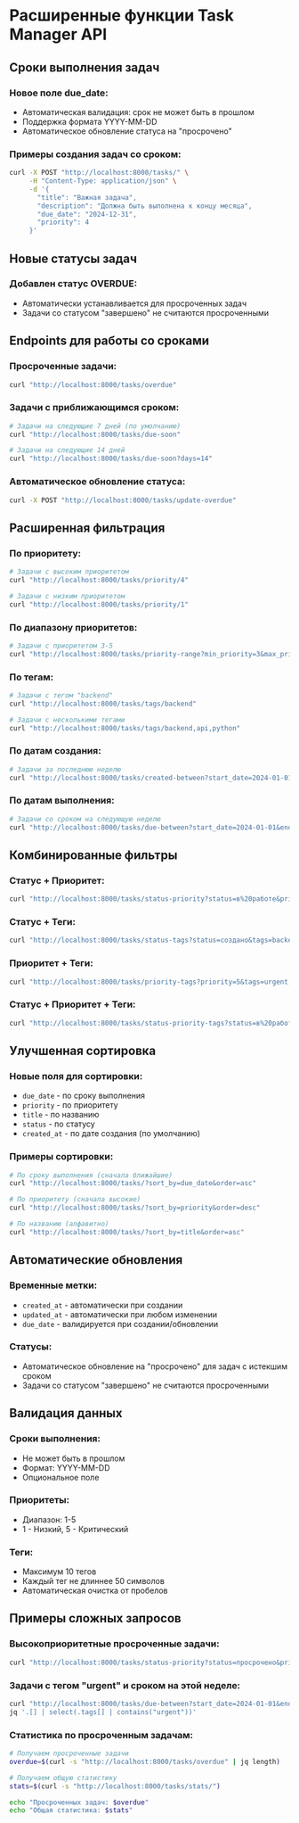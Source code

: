 # Расширенные функции Task Manager API

## Сроки выполнения задач

### Новое поле due_date:
- Автоматическая валидация: срок не может быть в прошлом
- Поддержка формата YYYY-MM-DD
- Автоматическое обновление статуса на "просрочено"

### Примеры создания задач со сроком:
```bash
curl -X POST "http://localhost:8000/tasks/" \
     -H "Content-Type: application/json" \
     -d '{
       "title": "Важная задача",
       "description": "Должна быть выполнена к концу месяца",
       "due_date": "2024-12-31",
       "priority": 4
     }'
```

## Новые статусы задач

### Добавлен статус OVERDUE:
- Автоматически устанавливается для просроченных задач
- Задачи со статусом "завершено" не считаются просроченными

## Endpoints для работы со сроками

### Просроченные задачи:
```bash
curl "http://localhost:8000/tasks/overdue"
```

### Задачи с приближающимся сроком:
```bash
# Задачи на следующие 7 дней (по умолчанию)
curl "http://localhost:8000/tasks/due-soon"

# Задачи на следующие 14 дней
curl "http://localhost:8000/tasks/due-soon?days=14"
```

### Автоматическое обновление статуса:
```bash
curl -X POST "http://localhost:8000/tasks/update-overdue"
```

## Расширенная фильтрация

### По приоритету:
```bash
# Задачи с высоким приоритетом
curl "http://localhost:8000/tasks/priority/4"

# Задачи с низким приоритетом
curl "http://localhost:8000/tasks/priority/1"
```

### По диапазону приоритетов:
```bash
# Задачи с приоритетом 3-5
curl "http://localhost:8000/tasks/priority-range?min_priority=3&max_priority=5"
```

### По тегам:
```bash
# Задачи с тегом "backend"
curl "http://localhost:8000/tasks/tags/backend"

# Задачи с несколькими тегами
curl "http://localhost:8000/tasks/tags/backend,api,python"
```

### По датам создания:
```bash
# Задачи за последнюю неделю
curl "http://localhost:8000/tasks/created-between?start_date=2024-01-01&end_date=2024-01-07"
```

### По датам выполнения:
```bash
# Задачи со сроком на следующую неделю
curl "http://localhost:8000/tasks/due-between?start_date=2024-01-01&end_date=2024-01-07"
```

## Комбинированные фильтры

### Статус + Приоритет:
```bash
curl "http://localhost:8000/tasks/status-priority?status=в%20работе&priority=4"
```

### Статус + Теги:
```bash
curl "http://localhost:8000/tasks/status-tags?status=создано&tags=backend,api"
```

### Приоритет + Теги:
```bash
curl "http://localhost:8000/tasks/priority-tags?priority=5&tags=urgent,bugfix"
```

### Статус + Приоритет + Теги:
```bash
curl "http://localhost:8000/tasks/status-priority-tags?status=в%20работе&priority=4&tags=backend,api"
```

## Улучшенная сортировка

### Новые поля для сортировки:
- `due_date` - по сроку выполнения
- `priority` - по приоритету
- `title` - по названию
- `status` - по статусу
- `created_at` - по дате создания (по умолчанию)

### Примеры сортировки:
```bash
# По сроку выполнения (сначала ближайшие)
curl "http://localhost:8000/tasks/?sort_by=due_date&order=asc"

# По приоритету (сначала высокие)
curl "http://localhost:8000/tasks/?sort_by=priority&order=desc"

# По названию (алфавитно)
curl "http://localhost:8000/tasks/?sort_by=title&order=asc"
```

## Автоматические обновления

### Временные метки:
- `created_at` - автоматически при создании
- `updated_at` - автоматически при любом изменении
- `due_date` - валидируется при создании/обновлении

### Статусы:
- Автоматическое обновление на "просрочено" для задач с истекшим сроком
- Задачи со статусом "завершено" не считаются просроченными

## Валидация данных

### Сроки выполнения:
- Не может быть в прошлом
- Формат: YYYY-MM-DD
- Опциональное поле

### Приоритеты:
- Диапазон: 1-5
- 1 - Низкий, 5 - Критический

### Теги:
- Максимум 10 тегов
- Каждый тег не длиннее 50 символов
- Автоматическая очистка от пробелов

## Примеры сложных запросов

### Высокоприоритетные просроченные задачи:
```bash
curl "http://localhost:8000/tasks/status-priority?status=просрочено&priority=5"
```

### Задачи с тегом "urgent" и сроком на этой неделе:
```bash
curl "http://localhost:8000/tasks/due-between?start_date=2024-01-01&end_date=2024-01-07" | \
jq '.[] | select(.tags[] | contains("urgent"))'
```

### Статистика по просроченным задачам:
```bash
# Получаем просроченные задачи
overdue=$(curl -s "http://localhost:8000/tasks/overdue" | jq length)

# Получаем общую статистику
stats=$(curl -s "http://localhost:8000/tasks/stats/")

echo "Просроченных задач: $overdue"
echo "Общая статистика: $stats"
```

